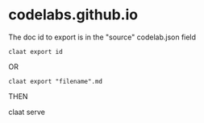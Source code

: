 ﻿# codelabs.github.io

The doc id to export is in the "source" codelab.json field
 
`claat export id`

OR


`claat export "filename".md`


THEN

claat serve
